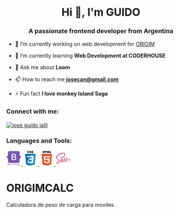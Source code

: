 <h1 align="center">Hi 👋, I'm GUIDO</h1>
<h3 align="center">A passionate frontend developer from Argentina</h3>

- 🔭 I’m currently working on web development for [ORIGIM](skt86.github.io/origim/)

- 🌱 I’m currently learning **Web Development at CODERHOUSE**

- 💬 Ask me about **Loom**

- 📫 How to reach me **josecan@gmail.com**

- ⚡ Fun fact **I love monkey Island Saga**

<h3 align="left">Connect with me:</h3>
<p align="left">
<a href="https://linkedin.com/in/jose guido jalil" target="blank"><img align="center" src="https://raw.githubusercontent.com/rahuldkjain/github-profile-readme-generator/master/src/images/icons/Social/linked-in-alt.svg" alt="jose guido jalil" height="30" width="40" /></a>
</p>

<h3 align="left">Languages and Tools:</h3>
<p align="left"> <a href="https://getbootstrap.com" target="_blank" rel="noreferrer"> <img src="https://raw.githubusercontent.com/devicons/devicon/master/icons/bootstrap/bootstrap-plain-wordmark.svg" alt="bootstrap" width="40" height="40"/> </a> <a href="https://www.w3schools.com/css/" target="_blank" rel="noreferrer"> <img src="https://raw.githubusercontent.com/devicons/devicon/master/icons/css3/css3-original-wordmark.svg" alt="css3" width="40" height="40"/> </a> <a href="https://www.w3.org/html/" target="_blank" rel="noreferrer"> <img src="https://raw.githubusercontent.com/devicons/devicon/master/icons/html5/html5-original-wordmark.svg" alt="html5" width="40" height="40"/> </a> <a href="https://sass-lang.com" target="_blank" rel="noreferrer"> <img src="https://raw.githubusercontent.com/devicons/devicon/master/icons/sass/sass-original.svg" alt="sass" width="40" height="40"/> </a> </p>

# ORIGIMCALC
Calculadora de peso de carga para moviles.

